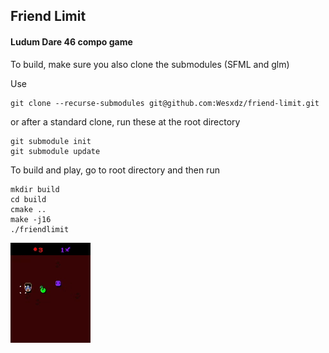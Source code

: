 ## Friend Limit
#### Ludum Dare 46 compo game

To build, make sure you also clone the submodules (SFML and glm)

Use
```
git clone --recurse-submodules git@github.com:Wesxdz/friend-limit.git
```
or after a standard clone, run these at the root directory
```
git submodule init
git submodule update
```

To build and play, go to root directory and then run
```
mkdir build
cd build
cmake ..
make -j16
./friendlimit
```

![](design/gameplay.gif)